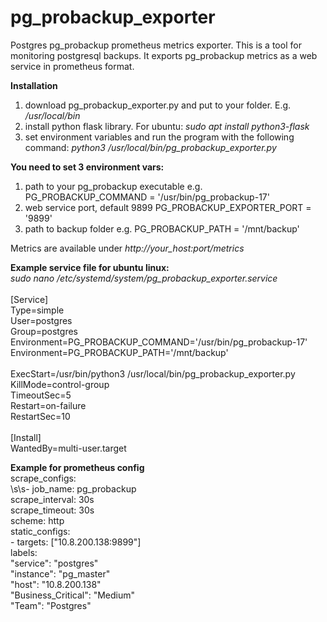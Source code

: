 # pg_probackup_exporter


Postgres pg_probackup prometheus metrics exporter.
This is a tool for monitoring postgresql backups.
It exports pg_probackup metrics as a web service in prometheus format.

**Installation**<br />
1) download pg_probackup_exporter.py and put to your folder. E.g. _/usr/local/bin_
2) install python flask library. For ubuntu: _sudo apt install python3-flask_
3) set environment variables and run the program with the following command: _python3 /usr/local/bin/pg_probackup_exporter.py_

**You need to set 3 environment vars:**<br />
 1) path to your pg_probackup executable e.g. 
    PG_PROBACKUP_COMMAND = '/usr/bin/pg_probackup-17'
 2) web service port, default 9899
    PG_PROBACKUP_EXPORTER_PORT = '9899' 
 3) path to backup folder e.g.
    PG_PROBACKUP_PATH = '/mnt/backup'

Metrics are available under _http://your_host:port/metrics_<br />

**Example service file for ubuntu linux:**<br />
_sudo nano /etc/systemd/system/pg_probackup_exporter.service_<br />
<br />
[Service]<br />
Type=simple<br />
User=postgres<br />
Group=postgres<br />
Environment=PG_PROBACKUP_COMMAND='/usr/bin/pg_probackup-17'<br />
Environment=PG_PROBACKUP_PATH='/mnt/backup'<br />
<br />
ExecStart=/usr/bin/python3 /usr/local/bin/pg_probackup_exporter.py<br />
KillMode=control-group<br />
TimeoutSec=5<br />
Restart=on-failure<br />
RestartSec=10<br />
<br />
[Install]<br />
WantedBy=multi-user.target<br />


**Example for prometheus config**<br />
scrape_configs:<br />
\s\s\- job_name: pg_probackup<br />
    scrape_interval: 30s<br />
    scrape_timeout: 30s<br />
    scheme: http<br />
    static_configs:<br />
    \- targets: ["10.8.200.138:9899"]<br />
      labels:<br />
        "service": "postgres"<br />
        "instance": "pg_master"<br />
        "host": "10.8.200.138"<br />
        "Business_Critical": "Medium"<br />
        "Team": "Postgres"<br />

